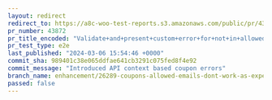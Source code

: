 ```yaml
---
layout: redirect
redirect_to: https://a8c-woo-test-reports.s3.amazonaws.com/public/pr/43872/e2e/index.html
pr_number: 43872
pr_title_encoded: "Validate+and+present+custom+error+for+not+in+allowed+emails+coupons"
pr_test_type: e2e
last_published: "2024-03-06 15:54:46 +0000"
commit_sha: 989401c38e065ddfae641cb3291c075fed8f4e92
commit_message: "Introduced API context based coupon errors"
branch_name: enhancement/26289-coupons-allowed-emails-dont-work-as-expected
passed: false
---
```

